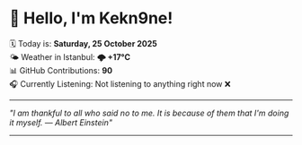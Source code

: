 # 👋 Hello, I'm Kekn9ne!

🗓️ Today is: **Saturday, 25 October 2025**  
🌤️ Weather in Istanbul: **🌩  +17°C**  
📊 GitHub Contributions: **90**  
🎧 Currently Listening: Not listening to anything right now ❌

---

_"I am thankful to all who said no to me. It is because of them that I'm doing it myself. — *Albert Einstein*"_

---
